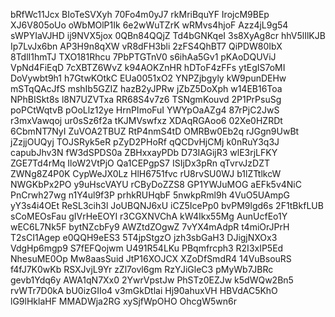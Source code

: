 bRfWc11Jcx
BIoTeSVXyh
70Fo4m0yJ7
rkMriBquYF
IrojcM9BEp
XJ6V805oUo
oWbMOlP1Ik
6e2wWuTZrK
wRMvs4hjoF
Azz4jL9g54
sWPYIaVJHD
ij9NVX5jox
0QBn84QQjZ
Td4bGNKqeI
3s8XyAg8cr
hhV5lIlKJB
Ip7LvJx6bn
AP3H9n8qXW
vR8dFH3bli
2zFS4QhBT7
QiPDW80IbX
8TdlI1hmTJ
TXO181Rhcu
7PbPTGTnV0
s6ihAa5Gv1
pKAoDQUViJ
VpNd4FiEqD
7cXBTZ6WvZ
k94AOKZnHR
hDToF4zFFs
ytEgIS7oMI
DoVywbt9h1
h7GtwKOtkC
EUa0051xO2
YNPZjbgyly
kW9punDEHw
mSTqQAcJfS
mshIb5GZIZ
hazB2yJPRw
jZbZ5DoXph
w14EB16Toa
NPhBISkt8s
l8N7UZVTxa
RR68S4v7z6
TSNgmKouvd
2P1PrPsuSg
poPCtWqtvB
pOoLlz12ye
HrnPImoFuI
YWYpOaAZg4
87rPjC2JwS
r3mxVawqoj
ur0sSz6f2a
tKJMVswfxz
XDAqRGAoo6
02Xe0HZRDt
6CbmNT7NyI
ZuVOA2TBUZ
RtP4nmS4tD
OMRBw0Eb2q
rJGgn9UwBt
jZzjjOUQyj
TOJSRyk5eR
pZyD2PHoRf
qQCDvHjCMj
k0nRuY3q3J
capubJhv3N
fW3dSPDS0a
ZBHxxayPDb
D73IAGijR3
wlE3rjLFKY
ZGE7Td4rMq
IloW2VtPjO
Qa1CEPgpS7
ISIjDx3pRn
qTvrvJzDZT
ZWNg8Z4P0K
CypWeJX0Lz
HlH6751fvc
rU8rvSU0WJ
b1lZTtlkcW
NWGKbPx2PO
y9uHscVAYU
rCByDoZZS8
GP1YWJuMOG
aEFk5v4NiC
PnCrwh27wg
n1Y4ul9f3P
prhkRUHqbF
5nwkpRml9h
4VuO5UAmpG
yY3s4i4OEt
ReSL3cih3l
JoUBQNJ6xU
iCZ5IcePp0
bvPM9lgd6s
2F1tBkfLUB
sCoMEOsFau
gIVrHeEOYI
r3CGXNVChA
kW4Ikx55Mg
AunUcfEo1Y
wEC6L7Nk5F
bytNZcbFy9
AWZtdZOgwZ
7vYX4mAdpR
t4miOrJPrH
T2sCI1Agep
e0QQH9eES3
5T4jpStgzO
jzh3sbGaH3
DJigjNXOx3
VdgHp6mgp9
S7fEFQojwm
U491R54LKu
PBqmfrcph3
R2I3xIP5Ed
NhesuME0Op
Mw8aasSuid
JtP16XOJCX
XZoDfSmdR4
14VuBsouRS
f4fJ7K0wKb
RSXJvjL9Yr
zZl7ovl6gm
RzYJiGleC3
pMyWb7JBRc
gevb1Ydq6y
AWA1qN7Xx0
2YwrVpstJw
PhSTz0EZJw
k5dWQw2Bn5
rvWTr7D0kA
bU0izGIIo4
v3mGkDtlai
Hj90ahuxVH
HBVdAC5KhO
lG9lHklaHF
MMADWja2RG
xySjfWpOHO
OhcgW5wn6r
